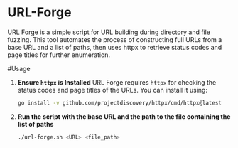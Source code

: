 # URL-Forge
URL Forge is a simple script for URL building during directory and file fuzzing. This tool automates the process of constructing full URLs from a base URL and a list of paths, then uses httpx to retrieve status codes and page titles for further enumeration.

#Usage
1. **Ensure `httpx` is Installed**
   URL Forge requires `httpx` for checking the status codes and page titles of the URLs. You can install it using:

   ```bash
   go install -v github.com/projectdiscovery/httpx/cmd/httpx@latest
2. **Run the script with the base URL and the path to the file containing the list of paths**

   ```bash
   ./url-forge.sh <URL> <file_path>

